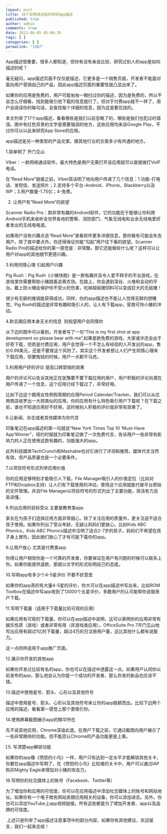 ```yaml
---
layout: post
title: 16个实例讲述如何写好App描述
published: true
author: admin
comments: true
date: 2013-06-05 05:06:35
tags: [ ]
categories: [ ]
permalink: "1367"
---
```

App描述很重要，很多人都知道，但你有没有亲自比较、研究过别人的app是如何描述的呢？





  毫无疑问，app描述页面不仅仅是描述，它更多是一个销售页面，开发者不能面对面向用户营销自己的产品，因此app描述页面的重要性就凸显出来了。






  如果你的应用是免费的，用户可能匆匆一眼扫过你的描述，因为是免费的，所以不会怎么仔细看，找到能吸引他下载的信息就行了。但对于付费app就不一样了，用户会阅读你的每句话，会查找每个详细的信息，因为这是要花钱的。






  本文列举了17个app描述，看看哪些是我们以前忽略了的，哪些是我们也犯过的错误。图中有红色背景的文字是需要强调的地方，这些应用均来自Google Play，不过你可以以此来研究App Store的应用。






  app描述是另一种类型的产品文案，跟其他行业的文案多少有共通的地方。






  1.简单明了 开门见山



  Viber：一款网络通话软件。最大特色是用户无需打开该应用就可以直接拨打VoIP电话。



  在“Read More”链接之前，Viber简洁明了地向用户传递了几个信息：1.功能-打电话、发短信、发送照片；2.支持多个平台-Android、iPhone、Blackberry以及WP；3.用户数量-1.75亿；4-免费。









  2. 让用户有“Read More”的欲望



  Scanner Radio Pro：款非常有趣的Android软件，它的功能在于能够让你利用Android手机来收听全世界各地的警察、消防部门、气象无线电和业余无线电爱好者发出的无线电电波。






  如果用户没有兴趣点击“Read More”查看软件更多详细信息，那你极有可能会失去用户。除了直中要点外，你还得保证你能“勾起”用户往下看的欲望。Scanner Radio Pro的描述给你的第一感觉是：非常酷，那它还能做些什么呢？这样可以让用户对app的其他细节更感兴趣。









  3.利用同情心理 引起用户兴趣



  Pig Rush：Pig Rush《小猪快跑》是一款有趣并且令人爱不释手的平台游戏，在游戏里你需要帮助小猪跳着逃离农场。在路上，你会遇到深谷、火堆和会动的平台。戴上防火帽会保护你不受火的伤害，吃掉超级猪饲料可以变成巨大的无敌猪！






  很少有无聊的推销能获得成功，同样，你的app描述也不能让人觉得无聊的想睡觉。Pig Rush的描述是非常有趣和吸引人的，让人有下载app，营救可怜小猪的冲动。









  4.砍去跟应用本身无关的信息  别指望用户会同情你



  从下边的图中可以看到，开发者写了一句“This is my first shot at app development so please bear with me”,如果是款免费的游戏，大家或许还会出于好奇下载，但若是付费应用，用户会觉得一个不怎么有经验的人开发出的app，售价0.99美元，还是不要冒这个风险了。其实这个开发者想让人们产生同情心理来下载应用，但要掏钱的时候，用户一点都不马虎。









  5.利用用户好的评论 提高口碑营销的效果



  用户的评论可以告诉其他正在犹豫要不要下载应用的用户，用户积极的评论向潜在用户传递了一个信息，这个应用已经下载过了，非常好用。






  比如下边这个跟用女性例假周期的应用Period Calendar/Tracker。我们可以从应用商店收罗出一大把类似的应用，你的应用有什么特色吸引用户下载呢？在下载之前，谁也不知道应用好不好用，这时候别人积极的评价就非常有效果了。









  6.让新闻、杂志或者其他媒体为你代言



  印象笔记在app描述的第一句就说“New York Times Top 10 &#8216;Must-Have App&#8217;Winner”，纽约时报就为印象笔记做了一次免费代言，告诉用户一些非常有影响力的人正在使用这款有趣的，功能强大的app。






  此外科技媒体TechCrunch和Mashable也对它进行了评测和推荐。媒体代言当然有效，但产品质量也是一个必要条件。









  7.以项目符号形式列举应用价值



  你的应用足够特别才能吸引人下载，File Manager吸引人的价值定位（比如对FTP和Dropbox支持）让人们有下载使用的冲动，使用这个应用就能代替平台原始的文件管理。并且File Manager以项目符号的形式列出了主要功能，简洁有力且易读懂。






  8.列出应用的目标受众 主要是教育类app



  家长在为孩子们选择应用方面非常细心，除了关注应用的质量外，更关注适不适合孩子使用。如果你列出了受众年龄，无疑让妈妈们更放心。比如Kids ABC Phonics，Kids ABC Phonics描述中注明了适合2-7岁的孩子。妈妈们不希望在孩子身上冒险，因此她们放心了才有可能下载你的app。






  9.让用户放心 尤其是付费类app



  你得让用户相信你是一个可靠的开发者，你要保证在用户有问题的时候可以联系上你。如果你能提供退款，那就以文字的形式标明自己的态度。






  10.写明app有多少个4-5星评价 不要不好意思



  如果你的app真的有大量4-5星的评价，你大可以在app描述中写出来，比如ROM Toolbox在描述中写app收到了13000个五星评价，多数用户的认可能帮你说服用户下载。






  11.写明下载量（适用于下载量比较可观的应用）



  如果应用有可观的下载量，你可以在app描述中说明，这可以表明你的应用非常有娱乐性质（游戏）或者非常有用（非游戏类应用）。OfficeSuite Pro 7开门见山地写出应用有超过1亿的下载量，超过4万的日注册用户量，这比其他什么都有说服力。






  这一点同样适用于app推广页面。






  12.展示你开发的其他app



  如果你开发过比较有名的app，你也可以在描述中透露这一点。如果用户认同你以前发布的app，那么他会认为你是一个成功的开发者，那么你发的新品也应该不错。






  13.描述中使用星号、箭头、心形以及其他符号



  描述中使用星号、箭头、心形以及其他符号来让你的app脱颖而出。比较下边两个应用的描述，看看第一感觉上那个更吸引你。






  14.使用屏幕截图展示app的精华所在



  先不说其他应用，Chrome深谙此道。在用户下载之前，它通过截图向用户展示了一些非常期待的功能。但不能否认Chrome的产品功能更是上乘。






  15. 写清楚app解锁功能



  如果你的app像《愤怒的小鸟》一样，用户只有达到一定水平才能解锁其他关卡，你要在app描述中写明了，在《愤怒的小鸟》比较难的关卡中，用户可以通过IAP购买Mighty Eagle来增加对小猪的攻击力。






  16.写明你的社交媒体上的账号（Facebook、Twitter等）



  为了增加你和应用的可信度，你可以在应用描述中添加社交媒体上的账号和网站地址。如果你有一个电子商务网站卖跟应用相关的设备，你可以添加进去。另外，你也可以添加YouTube上app视频链接。所有这些都是为了增加开发者、app以及品牌的可信度。






   上述只是列举了app描述注意事项中的部分内容，如果你有其他建议，欢迎留言，我们一起来总结！
